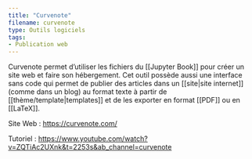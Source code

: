 ```yaml
---
title: "Curvenote"
filename: curvenote
type: Outils logiciels
tags:
- Publication web
---
```


Curvenote permet d’utiliser les fichiers du [[Jupyter Book]] pour créer un site web et faire son hébergement. Cet outil possède aussi une interface sans code qui permet de publier des articles dans un [[site|site internet]] (comme dans un blog) au format texte à partir de [[thème/template|templates]] et de les exporter en format [[PDF]] ou en [[LaTeX]].

Site Web : <https://curvenote.com/>

Tutoriel : <https://www.youtube.com/watch?v=ZQTiAc2UXnk&t=2253s&ab_channel=curvenote>


